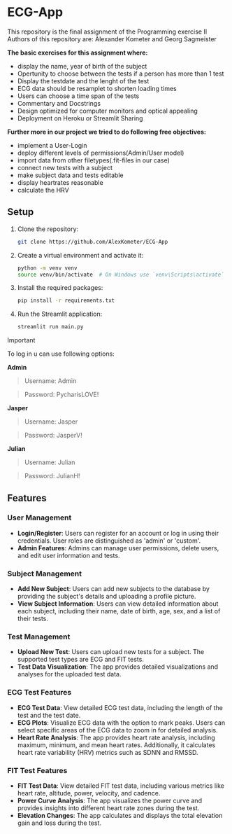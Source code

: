 # ECG-App

This repository is the final assignment of the Programming exercise II 
Authors of this repository are: Alexander Kometer and Georg Sagmeister



**The basic exercises for this assignment where:**
- display the name, year of birth of the subject
- Opertunity to choose between the tests if a person has more than 1 test
- Display the testdate and the lenght of the test
- ECG data should be resamplet to shorten loading times
- Users can choose a time span of the tests
- Commentary and Docstrings
- Design optimized for computer monitors and optical appealing
- Deployment on Heroku or Streamlit Sharing

  
**Further more in our project we tried to do following free objectives:**
- implement a User-Login
- deploy different levels of permissions(Admin/User model)
- import data from other filetypes(.fit-files in our case)
- connect new tests with a subject
- make subject data and tests editable
- display heartrates reasonable
- calculate the HRV

 ## Setup
1. Clone the repository:
    ```bash
    git clone https://github.com/AlexKometer/ECG-App
    ```

2. Create a virtual environment and activate it:
    ```bash
    python -m venv venv
    source venv/bin/activate  # On Windows use `venv\Scripts\activate`
    ```

3. Install the required packages:
    ```bash
    pip install -r requirements.txt
    ```
4. Run the Streamlit application:
    ```bash
    streamlit run main.py
    ```
> [!IMPORTANT]
> To log in u can use following options:

**Admin**
> Username: Admin

> Password: PycharisLOVE!


**Jasper**
> Username: Jasper

> Password: JasperV!


**Julian**
> Username: Julian

> Password: JulianH!

## Features

### User Management

- **Login/Register**: Users can register for an account or log in using their credentials. User roles are distinguished as 'admin' or 'custom'.
- **Admin Features**: Admins can manage user permissions, delete users, and edit user information and tests.

### Subject Management

- **Add New Subject**: Users can add new subjects to the database by providing the subject's details and uploading a profile picture.
- **View Subject Information**: Users can view detailed information about each subject, including their name, date of birth, age, sex, and a list of their tests.

### Test Management

- **Upload New Test**: Users can upload new tests for a subject. The supported test types are ECG and FIT tests.
- **Test Data Visualization**: The app provides detailed visualizations and analyses for the uploaded test data.

### ECG Test Features

- **ECG Test Data**: View detailed ECG test data, including the length of the test and the test date.
- **ECG Plots**: Visualize ECG data with the option to mark peaks. Users can select specific areas of the ECG data to zoom in for detailed analysis.
- **Heart Rate Analysis**: The app provides heart rate analysis, including maximum, minimum, and mean heart rates. Additionally, it calculates heart rate variability (HRV) metrics such as SDNN and RMSSD.

### FIT Test Features

- **FIT Test Data**: View detailed FIT test data, including various metrics like heart rate, altitude, power, velocity, and cadence.
- **Power Curve Analysis**: The app visualizes the power curve and provides insights into different heart rate zones during the test.
- **Elevation Changes**: The app calculates and displays the total elevation gain and loss during the test.

